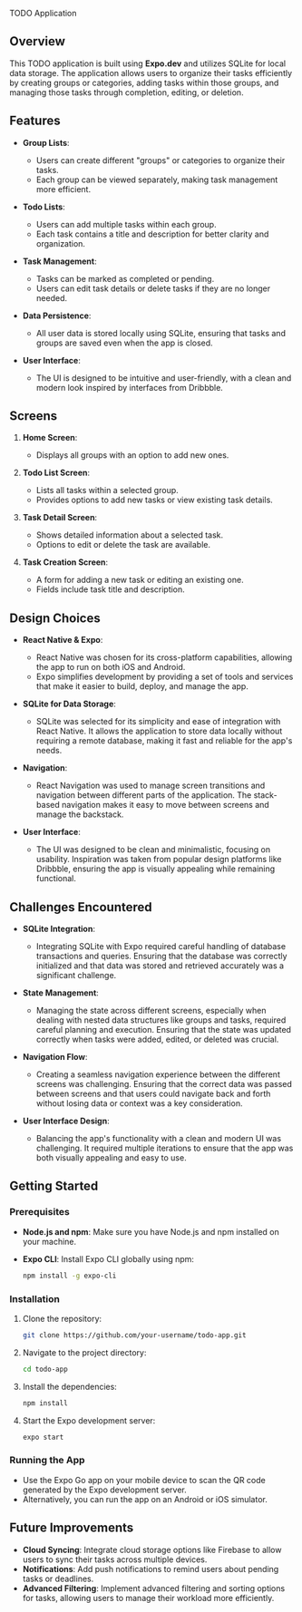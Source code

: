 TODO Application

## Overview

This TODO application is built using **Expo.dev** and utilizes SQLite for local data storage. The application allows users to organize their tasks efficiently by creating groups or categories, adding tasks within those groups, and managing those tasks through completion, editing, or deletion.

## Features

- **Group Lists**: 
  - Users can create different "groups" or categories to organize their tasks.
  - Each group can be viewed separately, making task management more efficient.

- **Todo Lists**:
  - Users can add multiple tasks within each group.
  - Each task contains a title and description for better clarity and organization.

- **Task Management**:
  - Tasks can be marked as completed or pending.
  - Users can edit task details or delete tasks if they are no longer needed.

- **Data Persistence**:
  - All user data is stored locally using SQLite, ensuring that tasks and groups are saved even when the app is closed.

- **User Interface**:
  - The UI is designed to be intuitive and user-friendly, with a clean and modern look inspired by interfaces from Dribbble.

## Screens

1. **Home Screen**:
   - Displays all groups with an option to add new ones.
   
2. **Todo List Screen**:
   - Lists all tasks within a selected group.
   - Provides options to add new tasks or view existing task details.

3. **Task Detail Screen**:
   - Shows detailed information about a selected task.
   - Options to edit or delete the task are available.

4. **Task Creation Screen**:
   - A form for adding a new task or editing an existing one.
   - Fields include task title and description.

## Design Choices

- **React Native & Expo**: 
  - React Native was chosen for its cross-platform capabilities, allowing the app to run on both iOS and Android.
  - Expo simplifies development by providing a set of tools and services that make it easier to build, deploy, and manage the app.

- **SQLite for Data Storage**: 
  - SQLite was selected for its simplicity and ease of integration with React Native. It allows the application to store data locally without requiring a remote database, making it fast and reliable for the app's needs.

- **Navigation**:
  - React Navigation was used to manage screen transitions and navigation between different parts of the application. The stack-based navigation makes it easy to move between screens and manage the backstack.

- **User Interface**:
  - The UI was designed to be clean and minimalistic, focusing on usability. Inspiration was taken from popular design platforms like Dribbble, ensuring the app is visually appealing while remaining functional.

## Challenges Encountered

- **SQLite Integration**:
  - Integrating SQLite with Expo required careful handling of database transactions and queries. Ensuring that the database was correctly initialized and that data was stored and retrieved accurately was a significant challenge.

- **State Management**:
  - Managing the state across different screens, especially when dealing with nested data structures like groups and tasks, required careful planning and execution. Ensuring that the state was updated correctly when tasks were added, edited, or deleted was crucial.

- **Navigation Flow**:
  - Creating a seamless navigation experience between the different screens was challenging. Ensuring that the correct data was passed between screens and that users could navigate back and forth without losing data or context was a key consideration.

- **User Interface Design**:
  - Balancing the app's functionality with a clean and modern UI was challenging. It required multiple iterations to ensure that the app was both visually appealing and easy to use.

## Getting Started

### Prerequisites

- **Node.js and npm**: Make sure you have Node.js and npm installed on your machine.
- **Expo CLI**: Install Expo CLI globally using npm:
  
  ```bash
  npm install -g expo-cli
  ```

### Installation

1. Clone the repository:

   ```bash
   git clone https://github.com/your-username/todo-app.git
   ```

2. Navigate to the project directory:

   ```bash
   cd todo-app
   ```

3. Install the dependencies:

   ```bash
   npm install
   ```

4. Start the Expo development server:

   ```bash
   expo start
   ```

### Running the App

- Use the Expo Go app on your mobile device to scan the QR code generated by the Expo development server.
- Alternatively, you can run the app on an Android or iOS simulator.

## Future Improvements

- **Cloud Syncing**: Integrate cloud storage options like Firebase to allow users to sync their tasks across multiple devices.
- **Notifications**: Add push notifications to remind users about pending tasks or deadlines.
- **Advanced Filtering**: Implement advanced filtering and sorting options for tasks, allowing users to manage their workload more efficiently.
